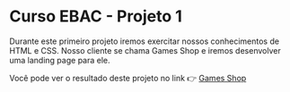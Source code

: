 # Curso EBAC - Projeto 1

Durante este primeiro projeto iremos exercitar nossos conhecimentos de HTML e CSS.
Nosso cliente se chama Games Shop e iremos desenvolver uma landing page para ele.

Você pode ver o resultado deste projeto no link 👉 [Games Shop]([https://www.google.com](https://games-shop-nu.vercel.app/?vercelToolbarCode=cHwlChjtsBhw6ML)https://games-shop-nu.vercel.app/?vercelToolbarCode=cHwlChjtsBhw6ML)
